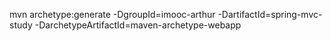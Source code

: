 mvn archetype:generate -DgroupId=imooc-arthur -DartifactId=spring-mvc-study -DarchetypeArtifactId=maven-archetype-webapp

